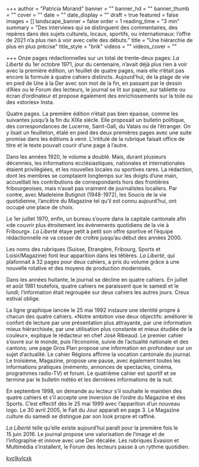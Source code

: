 +++
author = "Patricia Morand"
banner = ""
banner_hd = ""
banner_thumb = ""
cover = ""
date = ""
date_display = ""
draft = true
featured = false
images = []
landscape_banner = false
order = 1
reading_time = "3 min"
summary = "Des interviews qui se distinguent des commentaires, des repères dans des sujets culturels, locaux, sportifs, ou internationaux: l’offre de 2021 n’a plus rien à voir avec celle des débuts."
title = "Une hiérarchie de plus en plus précise"
title_style = "brik"
videos = ""
videos_cover = ""

+++
Onze pages rédactionnelles sur un total de trente-deux pages: _La Liberté_ du 1er octobre 1971, jour du centenaire, n’avait déjà plus rien à voir avec la première édition, un feuillet de quatre pages, mais elle n’était pas encore la formule à quatre cahiers distincts. Aujourd’hui, de la plage de vie en pied de Une à la Der avec son mot de la fin, en passant par le dessin d’Alex ou le Forum des lecteurs, le journal se lit sur papier, sur tablette ou écran d’ordinateur et propose également des enrichissements sur la toile ou des «stories» Insta.

Quatre pages. La première édition n’était pas bien épaisse, comme les suivantes jusqu’à la fin du XIXe siècle. Elle proposait un bulletin politique, des correspondances de Lucerne, Saint-Gall, du Valais ou de l’étranger. On y lisait un feuilleton, étalé en pied des deux premières pages avec une suite promise dans les éditions à venir. L’intitulé de la rubrique faisait office de titre et le texte pouvait courir d’une page à l’autre.

Dans les années 1920, le volume a doublé. Mais, durant plusieurs décennies, les informations ecclésiastiques, nationales et internationales étaient privilégiées, et les nouvelles locales ou sportives rares. La rédaction, dont les membres se comptaient longtemps sur les doigts d’une main, accueillait les contributions de correspondants hors des frontières fribourgeoises, mais n’avait pas vraiment de journalistes localiers. Par contre, avec Madeleine Butignot (1948-1972), les Soucis de la vie quotidienne, l’ancêtre du Magazine tel qu’il est connu aujourd’hui, ont occupé une place de choix.

Le 1er juillet 1970, enfin, un bureau s’ouvre dans la capitale cantonale afin «de couvrir plus étroitement les événements quotidiens de la vie à Fribourg». _La Liberté_ étaye petit à petit son offre sportive et l’équipe rédactionnelle ne va cesser de croître jusqu’au début des années 2000.

Les noms des rubriques (Suisse, Etrangère, Fribourg, Sports et Loisir/Magazine) font leur apparition dans les têtières. _La Liberté_, qui plafonnait à 32 pages pour deux cahiers, a pris du volume grâce à une nouvelle rotative et des moyens de production modernisés.

Dans les années huitante, le journal se décline en quatre cahiers. En juillet et août 1981 toutefois, quatre cahiers ne paraissent que le samedi et le lundi; l’information était regroupée sur deux cahiers les autres jours. Creux estival oblige.

La ligne graphique lancée le 25 mai 1992 instaure une identité propre à chacun des quatre cahiers. «Notre ambition vise deux objectifs: améliorer le confort de lecture par une présentation plus attrayante, par une information mieux hiérarchisée, par une utilisation plus constante et mieux étudiée de la couleur», explique le rédacteur en chef José Ribeaud. Le premier cahier s’ouvre sur le monde, puis l’économie, suivie de l’actualité nationale et des cantons; une page Gros Plan propose une information en profondeur sur un sujet d’actualité. Le cahier Régions affirme la vocation cantonale du journal. Le troisième, Magazine, propose une pause, avec également toutes les informations pratiques (mémento, annonces de spectacles, cinéma, programmes radio-TV) et forum. Le quatrième cahier est sportif et se termine par le bulletin météo et les dernières informations de la nuit.

En septembre 1998, on demande au lecteur s’il souhaite le maintien des quatre cahiers et s’il accepte une inversion de l’ordre du Magazine et des Sports. C’est effectif dès le 25 mai 1999 avec l’apparition d’un nouveau logo. Le 30 avril 2005, le Fait du Jour apparaît en page 3. Le Magazine culture du samedi se distingue par son look propre et raffiné.

_La Liberté_ telle qu’elle existe aujourd’hui paraît pour la première fois le 15 juin 2016. Le journal propose une valorisation de l’image et de l’infographie et innove avec une Der décalée. Les rubriques Evasion et Multimédia s’installent, le Forum des lecteurs passe à un rythme quotidien.

[kvclkvlcxk]()